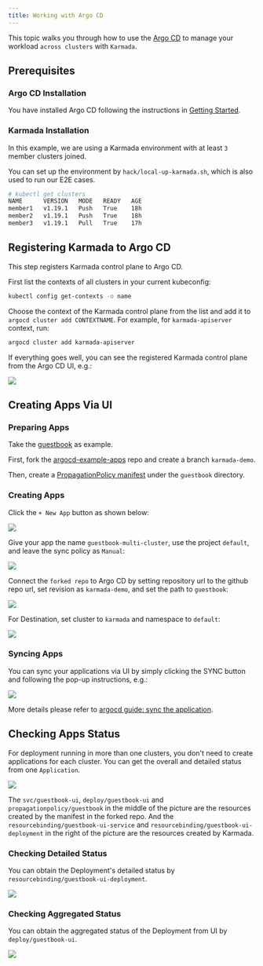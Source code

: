 ```yaml
---
title: Working with Argo CD
---
```


This topic walks you through how to use the [Argo CD](https://github.com/argoproj/argo-cd/) to manage your workload
`across clusters` with `Karmada`.

## Prerequisites
### Argo CD Installation
You have installed Argo CD following the instructions in [Getting Started](https://argo-cd.readthedocs.io/en/stable/getting_started/#getting-started).

### Karmada Installation
In this example, we are using a Karmada environment with at least `3` member clusters joined.

You can set up the environment by `hack/local-up-karmada.sh`, which is also used to run our E2E cases.

```bash
# kubectl get clusters
NAME      VERSION   MODE   READY   AGE
member1   v1.19.1   Push   True    18h
member2   v1.19.1   Push   True    18h
member3   v1.19.1   Pull   True    17h
```

## Registering Karmada to Argo CD
This step registers Karmada control plane to Argo CD.

First list the contexts of all clusters in your current kubeconfig:
```bash
kubectl config get-contexts -o name
```

Choose the context of the Karmada control plane from the list and add it to `argocd cluster add CONTEXTNAME`.
For example, for `karmada-apiserver` context, run:
```bash
argocd cluster add karmada-apiserver
```

If everything goes well, you can see the registered Karmada control plane from the Argo CD UI, e.g.:

![](../../resources/argocd-register-karmada.png)

## Creating Apps Via UI

### Preparing Apps
Take the [guestbook](https://github.com/argoproj/argocd-example-apps/tree/53e28ff20cc530b9ada2173fbbd64d48338583ba/guestbook)
as example.

First, fork the [argocd-example-apps](https://github.com/argoproj/argocd-example-apps) repo and create a branch
`karmada-demo`.

Then, create a [PropagationPolicy manifest](https://github.com/RainbowMango/argocd-example-apps/blob/e499ea5c6f31b665366bfbe5161737dc8723fb3b/guestbook/propagationpolicy.yaml) under the `guestbook` directory.

### Creating Apps

Click the `+ New App` button as shown below:

![](../../resources/argocd-new-app.png)

Give your app the name `guestbook-multi-cluster`, use the project `default`, and leave the sync policy as `Manual`:

![](../../resources/argocd-new-app-name.png)

Connect the `forked repo` to Argo CD by setting repository url to the github repo url, set revision as `karmada-demo`,
and set the path to `guestbook`:

![](../../resources/argocd-new-app-repo.png)

For Destination, set cluster to `karmada` and namespace to `default`:

![](../../resources/argocd-new-app-cluster.png)

### Syncing Apps
You can sync your applications via UI by simply clicking the SYNC button and following the pop-up instructions, e.g.:

![](../../resources/argocd-sync-apps.png)

More details please refer to [argocd guide: sync the application](https://argo-cd.readthedocs.io/en/stable/getting_started/#7-sync-deploy-the-application).

## Checking Apps Status
For deployment running in more than one clusters, you don't need to create applications for each
cluster. You can get the overall and detailed status from one `Application`.

![](../../resources/argocd-status-overview.png)

The `svc/guestbook-ui`, `deploy/guestbook-ui` and `propagationpolicy/guestbook` in the middle of the picture are the
resources created by the manifest in the forked repo. And the `resourcebinding/guestbook-ui-service` and
`resourcebinding/guestbook-ui-deployment` in the right of the picture are the resources created by Karmada.

### Checking Detailed Status
You can obtain the Deployment's detailed status by `resourcebinding/guestbook-ui-deployment`.

![](../../resources/argocd-status-resourcebinding.png)

### Checking Aggregated Status
You can obtain the aggregated status of the Deployment from UI by `deploy/guestbook-ui`.

![](../../resources/argocd-status-aggregated.png)